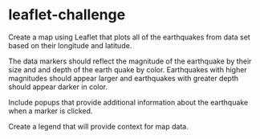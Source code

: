 # leaflet-challenge
Create a map using Leaflet that plots all of the earthquakes from data set based on their longitude and latitude.


The data markers should reflect the magnitude of the earthquake by their size and and depth of the earth quake by color. Earthquakes with higher magnitudes should appear larger and earthquakes with greater depth should appear darker in color.


Include popups that provide additional information about the earthquake when a marker is clicked.


Create a legend that will provide context for map data.


